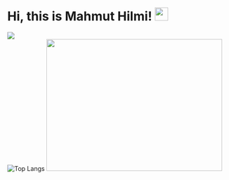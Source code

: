 # Hi, this is Mahmut Hilmi! <img src="https://raw.githubusercontent.com/MartinHeinz/MartinHeinz/master/wave.gif" width="30px"> <br>
![](https://visitor-badge.laobi.icu/badge?page_id=mhilmiarikmert.mhilmiarikmert)<br>
![Top Langs](https://github-readme-stats.vercel.app/api/top-langs/?username=mhilmiarikmert&theme=tokyonight)
<img src = "https://user-images.githubusercontent.com/42295478/97403999-70544080-1906-11eb-8db3-cf7d583e8ae1.gif" width = "400" height = "300">
 
